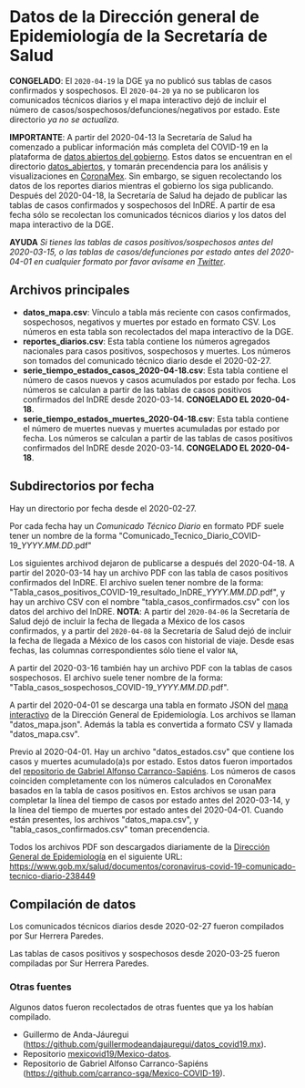 # Datos de la Dirección general de Epidemiología de la Secretaría de Salud
**CONGELADO**: El `2020-04-19` la DGE ya no publicó sus tablas de casos
confirmados y sospechosos. El `2020-04-20` ya no se publicaron los
comunicados técnicos diarios y el mapa interactivo dejó de incluir el
número de casos/sospechosos/defunciones/negativos por estado. Este
directorio *ya no se actualiza*.

**IMPORTANTE**: A partir del 2020-04-13 la Secretaría de Salud ha comenzado
a publicar información más completa del COVID-19 en la plataforma de
[datos abiertos del gobierno](https://datos.gob.mx/busca/dataset/informacion-referente-a-casos-covid-19-en-mexico).
Estos datos se encuentran
en el directorio [datos_abiertos](../datos_abiertos/),
y tomarán precendencia para los análisis y visualizaciones en
[CoronaMex](https://coronamex.github.io). Sin embargo, se siguen recolectando
los datos de los reportes diarios mientras el gobierno los siga publicando.
Después del 2020-04-18, la Secretaría de Salud ha dejado de publicar las
tablas de casos confirmados y sospechosos del InDRE. A partir de esa
fecha sólo se recolectan los comunicados técnicos diarios y los datos
del mapa interactivo de la DGE.

**AYUDA** *Si tienes las tablas de casos positivos/sospechosos
antes del 2020-03-15, o las tablas de casos/defunciones por estado antes
del 2020-04-01 en cualquier formato por favor avísame en
[Twitter](https://twitter.com/sur_hp)*.

## Archivos principales

* **datos_mapa.csv**: Vínculo a tabla más reciente con casos confirmados,
sospechosos, negativos y muertes por estado en formato CSV. Los números
en esta tabla son recolectados del mapa interactivo de la DGE.
* **reportes_diarios.csv**: Esta tabla contiene los números
agregados nacionales para casos positivos, sospechosos y muertes.
Los números son tomados del comunicado técnico diario desde el
2020-02-27.
* **serie_tiempo_estados_casos_2020-04-18.csv**: Esta tabla contiene el número
de casos nuevos y casos acumulados por estado por fecha. Los números
se calculan a partir de las tablas de casos positivos confirmados
del InDRE desde 2020-03-14. **CONGELADO EL 2020-04-18**.
* **serie_tiempo_estados_muertes_2020-04-18.csv**: Esta tabla contiene el número
de muertes nuevas y muertes acumuladas por estado por fecha. Los números
se calculan a partir de las tablas de casos positivos confirmados
del InDRE desde 2020-03-14. **CONGELADO EL 2020-04-18**.

## Subdirectorios por fecha

Hay un directorio por fecha desde el 2020-02-27.

Por cada fecha hay un *Comunicado Técnico Diario* en
formato PDF suele tener un nombre de la forma
"Comunicado\_Tecnico\_Diario\_COVID-19\_*YYYY.MM.DD*.pdf"

Los siguientes archivod dejaron de publicarse a después del 2020-04-18.
A partir del 2020-03-14 hay un archivo PDF con
las tabla de casos positivos confirmados del InDRE. El archivo suelen
tener nombre de la forma:
"Tabla\_casos\_positivos\_COVID-19\_resultado\_InDRE\_*YYYY.MM.DD*.pdf",
y hay un archivo CSV con el nombre "tabla\_casos\_confirmados.csv" con
los datos del archivo del InDRE. **NOTA**: A partir del `2020-04-06` la
Secretaría de Salud dejó de incluir la fecha de llegada a México de los
casos confirmados, y a partir del `2020-04-08` la Secretaría de Salud dejó
de incluir la fecha de llegada a México de los casos con historial de viaje.
Desde esas fechas, las columnas correspondientes sólo tiene el valor `NA`,

A partir del 2020-03-16 también hay un archivo PDF con la tablas de casos
sospechosos. El archivo suele tener nombre de la forma:
"Tabla\_casos\_sospechosos\_COVID-19\_*YYYY.MM.DD*.pdf".

A partir del 2020-04-01 se descarga una tabla en formato JSON del
[mapa interactivo](https://ncov.sinave.gob.mx/mapa.aspx)
de la Dirección General de Epidemiología. Los archivos se llaman
"datos\_mapa.json". Además la tabla es convertida
a formato CSV y llamada "datos\_mapa.csv".

Previo al 2020-04-01. Hay un archivo "datos\_estados.csv" que contiene
los casos y muertes acumulado(a)s por estado. Estos datos fueron
importados del
[repositorio de Gabriel Alfonso Carranco-Sapiéns](https://github.com/carranco-sga/Mexico-COVID-19). Los números de casos coinciden completamente
con los números calculados en CoronaMex basados en la tabla de
casos positivos en. Estos archivos se usan para completar la línea del
tiempo de casos por estado antes del 2020-03-14, y la línea
del tiempo de muertes por estado antes del 2020-04-01. Cuando
están presentes, los archivos "datos\_mapa.csv", y
"tabla\_casos\_confirmados.csv" toman precendencia.

Todos los archivos PDF son descargados diariamente de la
[Dirección General de Epidemiología](https://www.gob.mx/salud/acciones-y-programas/direccion-general-de-epidemiologia) en el siguiente URL:
https://www.gob.mx/salud/documentos/coronavirus-covid-19-comunicado-tecnico-diario-238449

## Compilación de datos

Los comunicados técnicos diarios desde 2020-02-27 fueron compilados
por Sur Herrera Paredes.

Las tablas de casos positivos y sospechosos desde 2020-03-25 fueron
compiladas por Sur Herrera Paredes.

### Otras fuentes

Algunos datos fueron recolectados de otras fuentes que ya los habían compilado.

* Guillermo de Anda-Jáuregui (https://github.com/guillermodeandajauregui/datos_covid19.mx).
* Repositorio [mexicovid19/Mexico-datos](https://github.com/mexicovid19/Mexico-datos).
* Repositorio de Gabriel Alfonso Carranco-Sapiéns (https://github.com/carranco-sga/Mexico-COVID-19).

